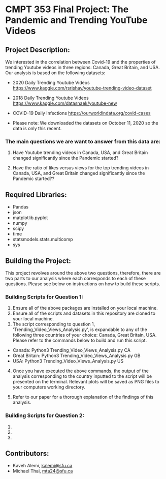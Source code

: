 # CMPT 353 Final Project: The Pandemic and Trending YouTube Videos

## Project Description: 
We interested in the correlation between Covid-19 and the properties of trending Youtube videos in three regions: Canada, Great Britain, and USA. Our analysis is based on the following datasets:

* 2020 Daily Trending Youtube Videos      https://www.kaggle.com/rsrishav/youtube-trending-video-dataset
* 2018 Daily Trending Youtube Videos      https://www.kaggle.com/datasnaek/youtube-new
* COVID-19 Daily Infections               https://ourworldindata.org/covid-cases

* Please note: We downloaded the datasets on October 11, 2020 so the data is only this recent.

### The main questions we are want to answer from this data are:

1. Have Youtube trending videos in Canada, USA, and Great Britain changed significantly since the Pandemic started?

2. Have the ratio of likes versus views for the top trending videos in Canada, USA, and Great Britain changed significantly since the Pandemic started??


## Required Libraries: 
- Pandas
- json
- matplotlib.pyplot
- numpy
- scipy
- time
- statsmodels.stats.multicomp
- sys


## Building the Project: 
This project revolves around the above two questions, therefore, there are two parts to our analysis where each corresponds to each of these questions. Please see below on instructions on how to build these scripts.

### Building Scripts for Question 1:

1) Ensure all of the above packages are installed on your local machine.
2) Ensure all of the scripts and datasets in this repository are cloned to your local machine.
3) The script corresponding to question 1, 'Trending_Video_Views_Analysis.py', is expandable to any of the following three countries of your choice: Canada, Great Britain, USA. Please refer to the commands below to build and run this script.

* Canada: Python3 Trending_Video_Views_Analysis.py CA
* Great Britain: Python3 Trending_Video_Views_Analysis.py GB
* USA: Python3 Trending_Video_Views_Analysis.py US

4) Once you have executed the above commands, the output of the analysis corresponding to the country inputted to the script will be presented on the terminal. Relevant plots will be saved as PNG files to your computers working directory.

5) Refer to our paper for a thorough explanation of the findings of this analysis.

### Building Scripts for Question 2:

1)
2)
3)

## Contributors:
- Kaveh Alemi, kalemi@sfu.ca
- Michael Thai, mta24@sfu.ca
